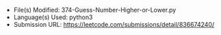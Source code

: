* File(s) Modified: 374-Guess-Number-Higher-or-Lower.py
* Language(s) Used: python3
* Submission URL: https://leetcode.com/submissions/detail/836674240/
